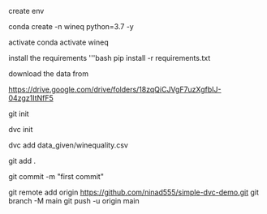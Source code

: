 create env

conda create -n wineq python=3.7 -y

activate 
conda activate wineq

install the requirements
'''bash
pip install -r requirements.txt

download the data from 

https://drive.google.com/drive/folders/18zqQiCJVgF7uzXgfbIJ-04zgz1ItNfF5

git init 

dvc  init 

dvc add data_given/winequality.csv

git add . 

git commit -m "first commit"

git remote add origin https://github.com/ninad555/simple-dvc-demo.git
git branch -M main
git push -u origin main
